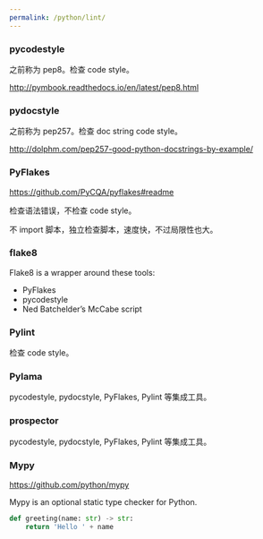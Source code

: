 ```yaml
---
permalink: /python/lint/
---
```


### pycodestyle

之前称为 pep8。检查 code style。

<http://pymbook.readthedocs.io/en/latest/pep8.html>

### pydocstyle

之前称为 pep257。检查 doc string code style。

<http://dolphm.com/pep257-good-python-docstrings-by-example/>

### PyFlakes

<https://github.com/PyCQA/pyflakes#readme>

检查语法错误，不检查 code style。

不 import 脚本，独立检查脚本，速度快，不过局限性也大。

### flake8

Flake8 is a wrapper around these tools:

- PyFlakes
- pycodestyle
- Ned Batchelder’s McCabe script

### Pylint

检查 code style。

### Pylama

pycodestyle, pydocstyle, PyFlakes, Pylint 等集成工具。

### prospector

pycodestyle, pydocstyle, PyFlakes, Pylint 等集成工具。

### Mypy

<https://github.com/python/mypy>

Mypy is an optional static type checker for Python.

```py
def greeting(name: str) -> str:
    return 'Hello ' + name
```
